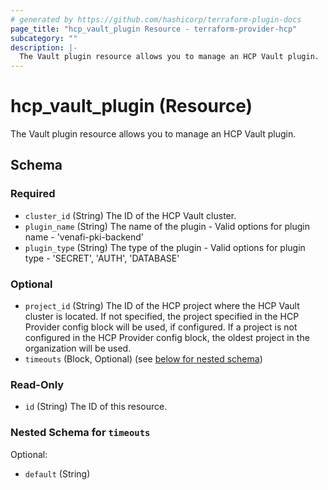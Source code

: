 ```yaml
---
# generated by https://github.com/hashicorp/terraform-plugin-docs
page_title: "hcp_vault_plugin Resource - terraform-provider-hcp"
subcategory: ""
description: |-
  The Vault plugin resource allows you to manage an HCP Vault plugin.
---
```


# hcp_vault_plugin (Resource)

The Vault plugin resource allows you to manage an HCP Vault plugin.



<!-- schema generated by tfplugindocs -->
## Schema

### Required

- `cluster_id` (String) The ID of the HCP Vault cluster.
- `plugin_name` (String) The name of the plugin - Valid options for plugin name - 'venafi-pki-backend'
- `plugin_type` (String) The type of the plugin - Valid options for plugin type - 'SECRET', 'AUTH', 'DATABASE'

### Optional

- `project_id` (String) The ID of the HCP project where the HCP Vault cluster is located. 
If not specified, the project specified in the HCP Provider config block will be used, if configured.
If a project is not configured in the HCP Provider config block, the oldest project in the organization will be used.
- `timeouts` (Block, Optional) (see [below for nested schema](#nestedblock--timeouts))

### Read-Only

- `id` (String) The ID of this resource.

<a id="nestedblock--timeouts"></a>
### Nested Schema for `timeouts`

Optional:

- `default` (String)
